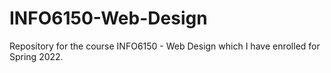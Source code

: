 # INFO6150-Web-Design
Repository for the course INFO6150 - Web Design which I have enrolled for Spring 2022.

